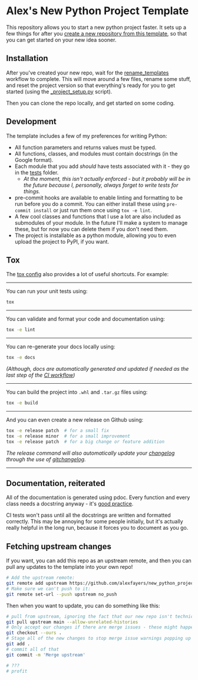 # Alex's New Python Project Template

This repository allows you to start a new python project faster. It sets up a few things for after you [create a new repository from this template](https://github.com/alexfayers/new_python_project/generate), so that you can get started on your new idea sooner.

## Installation

After you've created your new repo, wait for the [rename_templates](.github/workflows/rename_templates.yml) workflow to complete. This will move around a few files, rename some stuff, and reset the project version so that everything's ready for you to get started (using the [_project_setup.py](_project_setup.py) script).

Then you can clone the repo locally, and get started on some coding.

## Development

The template includes a few of my preferences for writing Python:

- All function parameters and returns values must be typed.
- All functions, classes, and modules must contain docstrings (in the Google format).
- Each module that you add _should_ have tests associated with it - they go in the [tests](tests) folder.
    - _At the moment, this isn't actually enforced - but it probably will be in the future because I, personally, always forget to write tests for things._
- pre-commit hooks are available to enable linting and formatting to be run before you do a commit. You can either install these using `pre-commit install` or just run them once using `tox -e lint`.
- A few cool classes and functions that I use a lot are also included as submodules of your module. In the future I'll make a system to manage these, but for now you can delete them if you don't need them.
- The project is installable as a python module, allowing you to even upload the project to PyPI, if you want.

## Tox

The [tox config](tox.ini) also provides a lot of useful shortcuts. For example:

---

You can run your unit tests using:

```bash
tox
```

---

You can validate and format your code and documentation using:

```bash
tox -e lint
```

---

You can re-generate your docs locally using:

```bash
tox -e docs
```

_(Although, docs are automatically generated and updated if needed as the last step of the [CI workflow](.github/workflows/CI.yml))_

---

You can build the project into `.whl` and `.tar.gz` files using:

```bash
tox -e build
```

---

And you can even create a new release on Github using:

```bash
tox -e release patch  # for a small fix
tox -e release minor  # for a small improvement
tox -e release patch  # for a big change or feature addition
```

_The release command will also automatically update your [changelog](CHANGELOG.md) through the use of [gitchangelog](https://github.com/vaab/gitchangelog)._

---

## Documentation, reiterated

All of the documentation is generated using pdoc. Every function and every class needs a docstring anyway - it's [good practice](https://peps.python.org/pep-0257/#what-is-a-docstring).

CI tests won't pass until all the docstrings are written and formatted correctly. This may be annoying for some people initially, but it's actually really helpful in the long run, because it forces you to document as you go.

## Fetching upstream changes

If you want, you can add this repo as an upstream remote, and then you can pull any updates to the template into your own repo!

```bash
# Add the upstream remote:
git remote add upstream https://github.com/alexfayers/new_python_project
# Make sure we can't push to it:
git remote set-url --push upstream no_push
```

Then when you want to update, you can do something like this:

```bash
# pull from upstream, ignoring the fact that our new repo isn't technically the same repo as the upstream
git pull upstream main --allow-unrelated-histories
# Only accept our changes if there are merge issues - these might happen because of the rename script
git checkout --ours .
# Stage all of the new changes to stop merge issue warnings popping up everywhere
git add .
# commit all of that
git commit -m 'Merge upstream'

# ???
# profit
```
